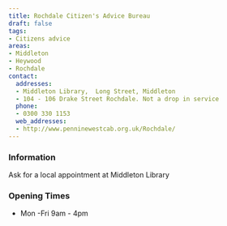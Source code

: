```yaml
---
title: Rochdale Citizen's Advice Bureau
draft: false
tags:
- Citizens advice
areas:
- Middleton
- Heywood
- Rochdale
contact:
  addresses:
  - Middleton Library,  Long Street, Middleton
  - 104 - 106 Drake Street Rochdale. Not a drop in service
  phone:
  - 0300 330 1153
  web_addresses:
  - http://www.penninewestcab.org.uk/Rochdale/
---
```


### Information
Ask for a local appointment at Middleton Library

### Opening Times
* Mon -Fri  9am - 4pm

